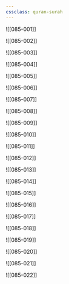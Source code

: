 ```yaml
---
cssclass: quran-surah
---
```


![[085-001]]

![[085-002]]

![[085-003]]

![[085-004]]

![[085-005]]

![[085-006]]

![[085-007]]

![[085-008]]

![[085-009]]

![[085-010]]

![[085-011]]

![[085-012]]

![[085-013]]

![[085-014]]

![[085-015]]

![[085-016]]

![[085-017]]

![[085-018]]

![[085-019]]

![[085-020]]

![[085-021]]

![[085-022]]

